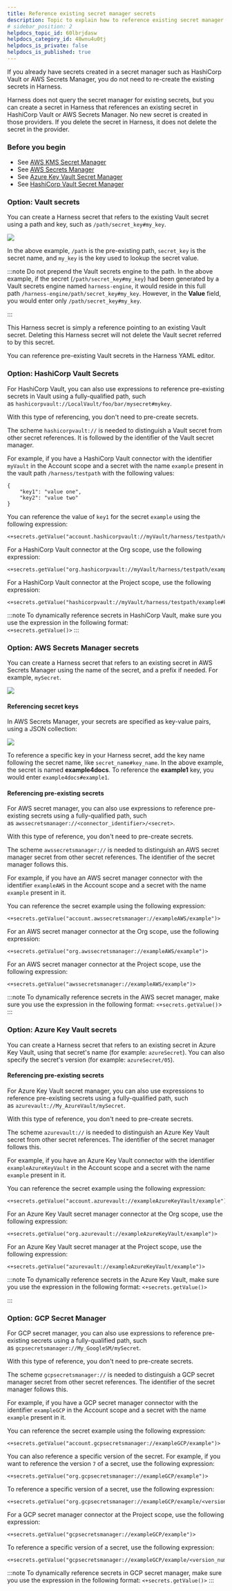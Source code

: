 ```yaml
---
title: Reference existing secret manager secrets
description: Topic to explain how to reference existing secret manager secrets.
# sidebar_position: 2
helpdocs_topic_id: 60lbrjdasw
helpdocs_category_id: 48wnu4u0tj
helpdocs_is_private: false
helpdocs_is_published: true
---
```


If you already have secrets created in a secret manager such as HashiCorp Vault or AWS Secrets Manager, you do not need to re-create the existing secrets in Harness.

Harness does not query the secret manager for existing secrets, but you can create a secret in Harness that references an existing secret in HashiCorp Vault or AWS Secrets Manager. No new secret is created in those providers. If you delete the secret in Harness, it does not delete the secret in the provider.

### Before you begin

* See [AWS KMS Secret Manager](./7-add-an-aws-kms-secrets-manager.md)
* See [AWS Secrets Manager](./6-add-an-aws-secret-manager.md)
* See [Azure Key Vault Secret Manager](../../Secrets/Secrets-Management/8-azure-key-vault.md)
* See [HashiCorp Vault Secret Manager](./12-add-hashicorp-vault.md)

### Option: Vault secrets

You can create a Harness secret that refers to the existing Vault secret using a path and key, such as `/path/secret_key#my_key`.

![](../static/reference-existing-secret-manager-secrets-60.png)

In the above example, `/path` is the pre-existing path, `secret_key` is the secret name, and `my_key` is the key used to lookup the secret value.


:::note
Do not prepend the Vault secrets engine to the path. In the above example, if the secret (`/path/secret_key#my_key`) had been generated by a Vault secrets engine named `harness-engine`, it would reside in this full path `/harness-engine/path/secret_key#my_key`. However, in the **Value** field, you would enter only `/path/secret_key#my_key`.

:::

This Harness secret is simply a reference pointing to an existing Vault secret. Deleting this Harness secret will not delete the Vault secret referred to by this secret.

You can reference pre-existing Vault secrets in the Harness YAML editor.

### Option: HashiCorp Vault Secrets

​For HashiCorp Vault, you can also use expressions to reference pre-existing secrets in Vault using a fully-qualified path, such as `hashicorpvault://LocalVault/foo/bar/mysecret#mykey`. 

With this type of referencing, you don't need to pre-create secrets.

The scheme `hashicorpvault://` is needed to distinguish a Vault secret from other secret references. It is followed by the identifier of the Vault secret manager.

For example, if you have a HashiCorp Vault connector with the identifier `myVault` in the Account scope and a secret with the name `example` present in the vault path `/harness/testpath` with the following values:


```
​{  
    "key1": "value one",  
    "key2": "value two"  
}
```
You can reference the value of `key1` for the secret `example` using the following expression:


```
<+secrets.getValue("account.hashicorpvault://myVault/harness/testpath/example#key1")>
```
For a HashiCorp Vault connector at the Org scope, use the following expression:


```
<+secrets.getValue("org.hashicorpvault://myVault/harness/testpath/example#key1")>​
```
For a HashiCorp Vault connector at the Project scope, use the following expression:


```
<+secrets.getValue("hashicorpvault://myVault/harness/testpath/example#key1")>
```

:::note
To dynamically reference secrets in HashiCorp Vault, make sure you use the expression in the following format:  
`<+secrets.getValue()>`
:::


### Option: AWS Secrets Manager secrets

You can create a Harness secret that refers to an existing secret in AWS Secrets Manager using the name of the secret, and a prefix if needed. For example, `mySecret`.

![](../static/reference-existing-secret-manager-secrets-61.png)

#### Referencing secret keys

In AWS Secrets Manager, your secrets are specified as key-value pairs, using a JSON collection:

![](../static/reference-existing-secret-manager-secrets-62.png)

To reference a specific key in your Harness secret, add the key name following the secret name, like `secret_name#key_name`. In the above example, the secret is named **example4docs**. To reference the **example1** key, you would enter `example4docs#example1`.

#### Referencing pre-existing secrets

For AWS secret manager, you can also use expressions to reference pre-existing secrets using a fully-qualified path, such as `awssecretsmanager://<connector_identifier>/<secret>`.

With this type of reference, you don't need to pre-create secrets.

The scheme `awssecretsmanager://` is needed to distinguish an AWS secret manager secret from other secret references. The identifier of the secret manager follows this.

For example, if you have an AWS secret manager connector with the identifier `exampleAWS` in the Account scope and a secret with the name `example` present in it.

You can reference the secret example using the following expression:

```
<+secrets.getValue("account.awssecretsmanager://exampleAWS/example")>
```
For an AWS secret manager connector at the Org scope, use the following expression:

```
<+secrets.getValue("org.awssecretsmanager://exampleAWS/example")>​
```

For an AWS secret manager connector at the Project scope, use the following expression:

```
<+secrets.getValue("awssecretsmanager://exampleAWS/example")>
```
:::note
To dynamically reference secrets in the AWS secret manager, make sure you use the expression in the following format:
`<+secrets.getValue()`>
:::


### Option: Azure Key Vault secrets

You can create a Harness secret that refers to an existing secret in Azure Key Vault, using that secret's name (for example: `azureSecret`). You can also specify the secret's version (for example: `azureSecret/05`).

#### Referencing pre-existing secrets

For Azure Key Vault secret manager, you can also use expressions to reference pre-existing secrets using a fully-qualified path, such as `azurevault://My_AzureVault/mySecret`.

With this type of reference, you don't need to pre-create secrets.

The scheme `azurevault://` is needed to distinguish an Azure Key Vault secret from other secret references. The identifier of the secret manager follows this.

For example, if you have an Azure Key Vault connector with the identifier `exampleAzureKeyVault` in the Account scope and a secret with the name `example` present in it.

You can reference the secret example using the following expression:


```
<+secrets.getValue("account.azurevault://exampleAzureKeyVault/example")>
```

For an Azure Key Vault secret manager connector at the Org scope, use the following expression:

```
<+secrets.getValue("org.azurevault://exampleAzureKeyVault/example")>​
```

For an Azure Key Vault secret manager at the Project scope, use the following expression:


```
<+secrets.getValue("azurevault://exampleAzureKeyVault/example")>
```


:::note
To dynamically reference secrets in the Azure Key Vault, make sure you use the expression in the following format:
`<+secrets.getValue()>`

:::

### Option: GCP Secret Manager

For GCP secret manager, you can also use expressions to reference pre-existing secrets using a fully-qualified path, such as `gcpsecretsmanager://My_GoogleSM/mySecret`. 

With this type of reference, you don't need to pre-create secrets.

The scheme `gcpsecretsmanager://` is needed to distinguish a GCP secret manager secret from other secret references. The identifier of the secret manager follows this.

For example, if you have a GCP secret manager connector with the identifier `exampleGCP` in the Account scope and a secret with the name `example` present in it.

You can reference the secret example using the following expression:

```
<+secrets.getValue("account.gcpsecretsmanager://exampleGCP/example")>
```

You can also reference a specific version of the secret. For example, if you want to reference the version `7` of a secret, use the following expression:

```
<+secrets.getValue("org.gcpsecretsmanager://exampleGCP/example")>​
```
To reference a specific version of a secret, use the following expression:

```
<+secrets.getValue("org.gcpsecretsmanager://exampleGCP/example/<version_number>")>
```

For a GCP secret manager connector at the Project scope, use the following expression:

```
<+secrets.getValue("gcpsecretsmanager://exampleGCP/example")>
```

To reference a specific version of a secret, use the following expression:

```
<+secrets.getValue("gcpsecretsmanager://exampleGCP/example/<version_number>")>
```

:::note
To dynamically reference secrets in GCP secret manager, make sure you use the expression in the following format:
`<+secrets.getValue()>`
:::




